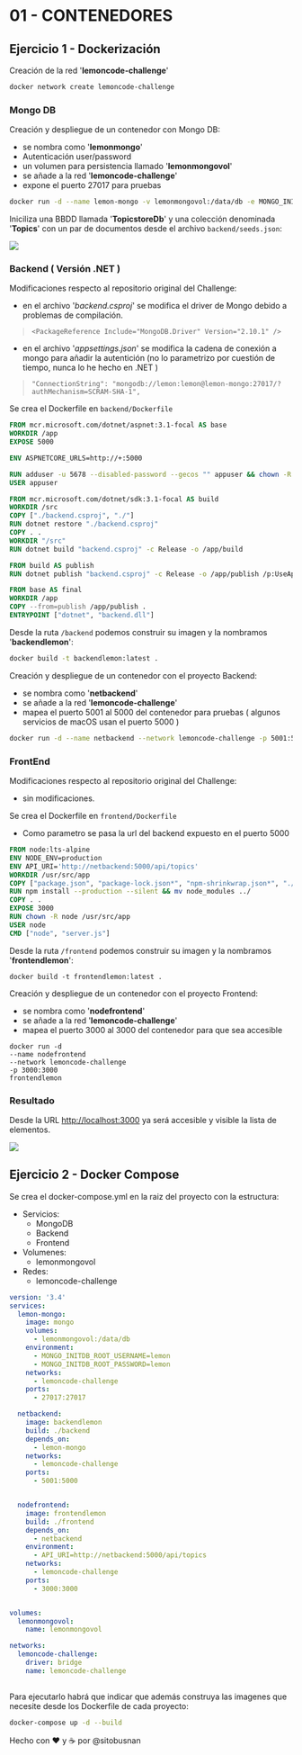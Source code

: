 # 01 - CONTENEDORES

## Ejercicio 1 - Dockerización

Creación de la red '**lemoncode-challenge**'

```bash
docker network create lemoncode-challenge    
````
### Mongo DB

Creación y despliegue de un contenedor con Mongo DB:
- se nombra como '**lemonmongo**'
- Autenticación user/password
- un volumen para persistencia llamado '**lemonmongovol**'
- se añade a la red '**lemoncode-challenge**'
- expone el puerto 27017 para pruebas

```bash
docker run -d --name lemon-mongo -v lemonmongovol:/data/db -e MONGO_INITDB_ROOT_USERNAME=lemon -e MONGO_INITDB_ROOT_PASSWORD=lemon --network lemoncode-challenge -p 27017:27017 mongo 
````

Iniciliza una BBDD llamada '**TopicstoreDb**' y una colección denominada '**Topics**' con un par de documentos desde el archivo `backend/seeds.json`:

![](./images/mongo.png)

### Backend ( Versión .NET )

Modificaciones respecto al repositorio original del Challenge:
- en el archivo '_backend.csproj_' se modifica el driver de Mongo debido a problemas de compilación.

>     <PackageReference Include="MongoDB.Driver" Version="2.10.1" />

- en el archivo '_appsettings.json_' se modifica la cadena de conexión a mongo para añadir la autentición (no lo parametrizo por cuestión de tiempo, nunca lo he hecho en .NET )
>     "ConnectionString": "mongodb://lemon:lemon@lemon-mongo:27017/?authMechanism=SCRAM-SHA-1",

Se crea el Dockerfile en `backend/Dockerfile`
```Dockerfile
FROM mcr.microsoft.com/dotnet/aspnet:3.1-focal AS base
WORKDIR /app
EXPOSE 5000

ENV ASPNETCORE_URLS=http://+:5000

RUN adduser -u 5678 --disabled-password --gecos "" appuser && chown -R appuser /app
USER appuser

FROM mcr.microsoft.com/dotnet/sdk:3.1-focal AS build
WORKDIR /src
COPY ["./backend.csproj", "./"]
RUN dotnet restore "./backend.csproj"
COPY . .
WORKDIR "/src"
RUN dotnet build "backend.csproj" -c Release -o /app/build

FROM build AS publish
RUN dotnet publish "backend.csproj" -c Release -o /app/publish /p:UseAppHost=false

FROM base AS final
WORKDIR /app
COPY --from=publish /app/publish .
ENTRYPOINT ["dotnet", "backend.dll"]
````

Desde la ruta `/backend` podemos construir su imagen y la nombramos '**backendlemon**':
```bash
docker build -t backendlemon:latest . 
````
Creación y despliegue de un contenedor con el proyecto Backend:
- se nombra como '**netbackend**'
- se añade a la red '**lemoncode-challenge**'
- mapea el puerto 5001 al 5000 del contenedor para pruebas ( algunos servicios de macOS usan el puerto 5000 )

```bash
docker run -d --name netbackend --network lemoncode-challenge -p 5001:5000 backendlemon   
````

### FrontEnd 

Modificaciones respecto al repositorio original del Challenge:
- sin modificaciones.

Se crea el Dockerfile en `frontend/Dockerfile`
- Como parametro se pasa la url del backend expuesto en el puerto 5000
```Dockerfile
FROM node:lts-alpine
ENV NODE_ENV=production
ENV API_URI='http://netbackend:5000/api/topics'
WORKDIR /usr/src/app
COPY ["package.json", "package-lock.json*", "npm-shrinkwrap.json*", "./"]
RUN npm install --production --silent && mv node_modules ../
COPY . .
EXPOSE 3000
RUN chown -R node /usr/src/app
USER node
CMD ["node", "server.js"]
````

Desde la ruta `/frontend` podemos construir su imagen y la nombramos '**frontendlemon**':
````
docker build -t frontendlemon:latest . 
````

Creación y despliegue de un contenedor con el proyecto Frontend:
- se nombra como '**nodefrontend**'
- se añade a la red '**lemoncode-challenge**'
- mapea el puerto 3000 al 3000 del contenedor para que sea accesible 

````
docker run -d 
--name nodefrontend 
--network lemoncode-challenge 
-p 3000:3000 
frontendlemon
````

### Resultado 

Desde la URL [http://localhost:3000](http://localhost:3000) ya será accesible y visible la lista de elementos.

![](./images/front.png)


## Ejercicio 2 - Docker Compose

Se crea el docker-compose.yml en la raiz del proyecto con la estructura:
- Servicios:
    - MongoDB
    - Backend
    - Frontend
- Volumenes:
    - lemonmongovol
- Redes:
    - lemoncode-challenge

```yaml
version: '3.4'
services:
  lemon-mongo:
    image: mongo
    volumes:
      - lemonmongovol:/data/db
    environment:
      - MONGO_INITDB_ROOT_USERNAME=lemon 
      - MONGO_INITDB_ROOT_PASSWORD=lemon
    networks:
      - lemoncode-challenge
    ports:
      - 27017:27017

  netbackend:
    image: backendlemon
    build: ./backend
    depends_on:
      - lemon-mongo
    networks:
      - lemoncode-challenge
    ports:
      - 5001:5000


  nodefrontend:
    image: frontendlemon
    build: ./frontend
    depends_on:
      - netbackend
    environment:
      - API_URI=http://netbackend:5000/api/topics
    networks:
      - lemoncode-challenge
    ports:
      - 3000:3000


volumes:
  lemonmongovol:
    name: lemonmongovol

networks:
  lemoncode-challenge:
    driver: bridge
    name: lemoncode-challenge
    
````

Para ejecutarlo habrá que indicar que además construya las imagenes que necesite desde los Dockerfile de cada proyecto:

```bash
docker-compose up -d --build
````

Hecho con ❤️ y ☕️ por @sitobusnan









